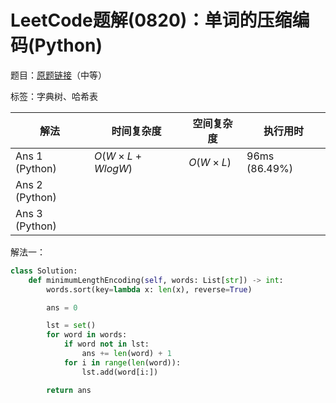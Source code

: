 # LeetCode题解(0820)：单词的压缩编码(Python)

题目：[原题链接](https://leetcode-cn.com/problems/short-encoding-of-words/)（中等）

标签：字典树、哈希表

| 解法           | 时间复杂度     | 空间复杂度 | 执行用时      |
| -------------- | -------------- | ---------- | ------------- |
| Ans 1 (Python) | $O(W×L+WlogW)$ | $O(W×L)$   | 96ms (86.49%) |
| Ans 2 (Python) |                |            |               |
| Ans 3 (Python) |                |            |               |

解法一：

```python
class Solution:
    def minimumLengthEncoding(self, words: List[str]) -> int:
        words.sort(key=lambda x: len(x), reverse=True)

        ans = 0

        lst = set()
        for word in words:
            if word not in lst:
                ans += len(word) + 1
            for i in range(len(word)):
                lst.add(word[i:])

        return ans
```

